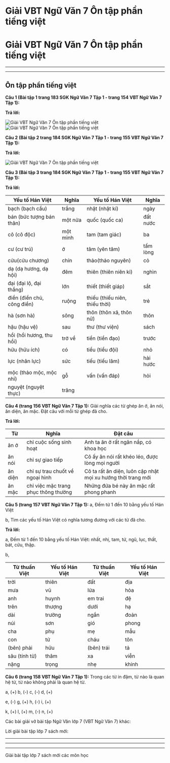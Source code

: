 # Giải VBT Ngữ Văn 7 Ôn tập phần tiếng việt

# Giải VBT Ngữ Văn 7 Ôn tập phần tiếng việt

* * *

* * *

## Ôn tập phần tiếng việt

**Câu 1 (Bài tập 1 trang 183 SGK Ngữ Văn 7 Tập 1 - trang 154 VBT Ngữ Văn 7 Tập 1):**

**Trả lời:**

![Giải VBT Ngữ Văn 7 Ôn tập phần tiếng việt](https://vietjack.com/giai-vo-bai-tap-ngu-van-7/images/on-tap-phan-tieng-viet.PNG) ![Giải VBT Ngữ Văn 7 Ôn tập phần tiếng việt](https://vietjack.com/giai-vo-bai-tap-ngu-van-7/images/on-tap-phan-tieng-viet-1.PNG)

**Câu 2 (Bài tập 2 trang 184 SGK Ngữ Văn 7 Tập 1 - trang 155 VBT Ngữ Văn 7 Tập 1):**

**Trả lời:**

![Giải VBT Ngữ Văn 7 Ôn tập phần tiếng việt](https://vietjack.com/giai-vo-bai-tap-ngu-van-7/images/on-tap-phan-tieng-viet-2.PNG)

**Câu 3 (Bài tập 3 trang 184 SGK Ngữ Văn 7 Tập 1 - trang 155 VBT Ngữ Văn 7 Tập 1):**

**Trả lời:**

Yếu tố Hán Việt | Nghĩa  | Yếu tố Hán Việt | Nghĩa   
---|---|---|---  
bạch (bạch cầu) |  trắng | nhật (nhật kí) | ngày   
bán (bức tượng bán thân) | một nửa  | quốc (quốc ca) | đất nước   
cô (cô độc) |  một mình | tam (tam giác) | ba   
cư (cư trú) | ở  | tâm (yên tâm) | tấm lòng   
cửu(cửu chương) | chín  | thảo(thảo nguyên) | cỏ   
dạ (dạ hương, dạ hội) | đêm  | thiên (thiên niên kỉ) | nghìn   
đại (đại lộ, đại thắng) | lớn  | thiết (thiết giáp) | sắt   
điền (điền chủ, công điền) | ruộng  | thiếu (thiếu niên, thiếu thời) | trẻ   
hà (sơn hà) | sông  | thôn (thôn xã, thôn nữ) | thôn   
hậu (hậu vệ) | sau  | thư (thư viện) | sách   
hồi (hồi hương, thu hồi) | trở về  | tiền (tiền đạo) | trước   
hữu (hữu ích) | có  | tiểu (tiểu đội) | nhỏ   
lực (nhân lực) | sức  | tiếu (tiếu lâm) | hài hước   
mộc (thảo mộc, mộc nhĩ) | gỗ  | vấn (vấn đáp) | hỏi   
nguyệt (nguyệt thực) | trăng  |  |   
  
**Câu 4 (trang 156 VBT Ngữ Văn 7 Tập 1):** Giải nghĩa các từ ghép ăn ở, ăn nói, ăn diện, ăn mặc. Đặt câu với mỗi từ ghép đã cho.

**Trả lời:**

Từ| Nghĩa  | Đặt câu   
---|---|---  
ăn ở| chỉ cuộc sống sinh hoạt  | Anh ta ăn ở rất ngăn nắp, có khoa học   
ăn nói | chỉ sự giao tiếp  |  Cô ấy ăn nói rất khéo léo, được lòng mọi người  
ăn diện | chỉ sự trau chuốt về ngoại hình  |  Cô ta rất ăn diện, luôn cập nhật mọi xu hướng thời trang mới  
ăn mặc | chỉ việc mặc trang phục thông thường  | Những đứa bé này ăn mặc rất phong phanh   
  
**Câu 5 (trang 157 VBT Ngữ Văn 7 Tập 1):** a, Đếm từ 1 đến 10 bằng yếu tố Hán Việt

b, Tìm các yếu tố Hán Việt có nghĩa tương đương với các từ đã cho. 

**Trả lời:**

a, Đếm từ 1 đến 10 bằng yếu tố Hán Việt: nhất, nhị, tam, tứ, ngũ, lục, thất, bát, cửu, thập.

b, 

Từ thuần Việt | Yếu tố Hán Việt  | Từ thuần Việt |  Yếu tố Hán Việt  
---|---|---|---  
trời | thiên  | đất | địa   
mưa | vũ  | lửa |  hỏa  
anh | huynh  | em trai | đệ   
trên | thượng  | dưới | hạ   
dài|  trường | ngắn | đoản   
núi | sơn  | gió | phong   
cha | phụ  | mẹ | mẫu   
con | tử  | cháu | tôn   
(bên) phải | hữu  | (bên) trái | tả   
sâu (tính từ)| thâm  | xa | viễn   
nặng | trọng  | nhẹ | khinh   
  
**Câu 6 (trang 158 VBT Ngữ Văn 7 Tập 1):** Trong các từ in đậm, từ nào là quan hệ từ, từ nào không phải là quan hệ từ. 

a, (+) b, (-) c, (-) d, (+)

e, (-) g, (+) h, (-) i, (+)

k, (+) l, (+) m, (-) n, (+)

Các bài giải vở bài tập Ngữ Văn lớp 7 (VBT Ngữ Văn 7) khác:

Lời giải bài tập lớp 7 sách mới:

* * *

* * *

* * *

Giải bài tập lớp 7 sách mới các môn học
